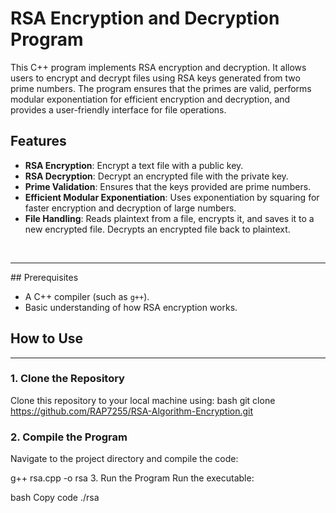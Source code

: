 
# RSA Encryption and Decryption Program

This C++ program implements RSA encryption and decryption. It allows users to encrypt and decrypt files using RSA keys generated from two prime numbers. The program ensures that the primes are valid, performs modular exponentiation for efficient encryption and decryption, and provides a user-friendly interface for file operations.

## Features

- **RSA Encryption**: Encrypt a text file with a public key.
- **RSA Decryption**: Decrypt an encrypted file with the private key.
- **Prime Validation**: Ensures that the keys provided are prime numbers.
- **Efficient Modular Exponentiation**: Uses exponentiation by squaring for faster encryption and decryption of large numbers.
- **File Handling**: Reads plaintext from a file, encrypts it, and saves it to a new encrypted file. Decrypts an encrypted file back to plaintext.
<br>
<hr>
## Prerequisites

- A C++ compiler (such as `g++`).
- Basic understanding of how RSA encryption works.

## How to Use
<hr>

### 1. Clone the Repository
Clone this repository to your local machine using:
bash
git clone https://github.com/RAP7255/RSA-Algorithm-Encryption.git

### 2. Compile the Program
Navigate to the project directory and compile the code:

g++ rsa.cpp -o rsa
3. Run the Program
Run the executable:

bash
Copy code
./rsa
